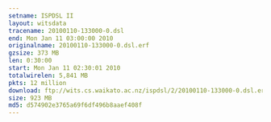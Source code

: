 ```yaml
---
setname: ISPDSL II
layout: witsdata
tracename: 20100110-133000-0.dsl
end: Mon Jan 11 03:00:00 2010
originalname: 20100110-133000-0.dsl.erf
gzsize: 373 MB
len: 0:30:00
start: Mon Jan 11 02:30:01 2010
totalwirelen: 5,841 MB
pkts: 12 million
download: ftp://wits.cs.waikato.ac.nz/ispdsl/2/20100110-133000-0.dsl.erf.gz
size: 923 MB
md5: d574902e3765a69f6df496b8aaef408f
---
```

